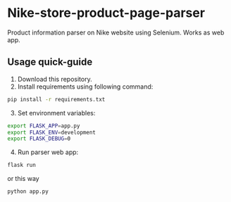 # Nike-store-product-page-parser
Product information parser on Nike website using Selenium. Works as web app.

## Usage quick-guide
1. Download this repository.
2. Install requirements using following command:
```sh
pip install -r requirements.txt
```
3. Set environment variables:
```sh
export FLASK_APP=app.py
export FLASK_ENV=development
export FLASK_DEBUG=0
```
4. Run parser web app:
```sh
flask run
```
   or this way
```sh
python app.py
```
